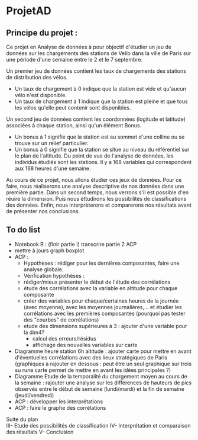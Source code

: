 # ProjetAD

## Principe du projet : 
Ce projet en Analyse de données à pour objectif d'étudier un jeu de données sur les chargements des stations de Velib dans la ville de Paris sur une période d'une semaine entre le 2 et le 7 septembre.

Un premier jeu de données contient les taux de chargements des stations de distribution des vélos.

* Un taux de chargement à 0 indique que la station est vide et qu'aucun vélo n'est disponible.
* Un taux de chargement à 1 indique que la station est pleine et que tous les vélos qu'elle peut contenir sont disponibles.
  
Un second jeu de données contient les coordonnées (logitude et latitude) associées à chaque station, ainsi qu'un élément Bonus.

* Un bonus à 1 signifie que la station est au sommet d'une colline ou se trouve sur un relief particulier.
* Un bonus à 0 signifie que la station se situe au niveau du référentiel sur le plan de l'altitude.
Du point de vue de l'analyse de données, les individus étudiés sont les stations. Il y a 168 variables qui correspondent aux 168 heures d'une semaine.

Au cours de ce projet, nous allons étudier ces jeux de données. Pour ce faire, nous réaliserons une analyse descriptive de nos données dans une première partie. Dans un second temps, nous verrons s'il est possible d'en réuire la dimension. Puis nous éttudirons les possibilités de classifications des données. Enfin, nous interprèterons et comparerons nos résultats avant de présenter nos conclusions.

## To do list
- Notebook R : (finir partie I) transcrire partie 2 ACP
- mettre à jours graph boxplot
- ACP : 
    * Hypothèses : rédiger pour les dernières composantes, faire une analyse globale.
    * Vérification hypothèses : 
	- rédiger/mieux présenter le début de l'étude des corrélations
	- étude des corrélations avec la variable en altitude pour chaque composante
	- créer des variables pour chaque/certaines heures de la journée (avec moyenne),  avec les moyennes journalières,... et étudier les corrélations avec les premières composantes (pourquoi pas tester des "courbes" de corrélations)
	- etude des dimensions supérieures à 3 : ajouter d'une variable pour la dim4? 
        - calcul des erreurs/résidus
        - affichage des nouvelles variables sur carte 
- Diagramme heure station 6h altitude : ajouter carte pour mettre en avant d'éventuelles corrélations avec des lieux stratégiques de Paris (graphiques à rajouter en dessous : peut être un seul graphique sur trois su rune carte permet de mettre en avant les idées principales ?) 
- Diagramme Etude de la temporalité du chargement moyen au cours de la semaine : rajouter une analyse sur les différences de hauteurs de pics observés entre le début de semaine (lundi/mardi) et la fin de semaine (jeudi/vendredi)
- ACP : développer les interprétations
- ACP : faire le graphe des corrélations

Suite du plan  
III- Etude des possibilités de classification
IV- Interprétation et comparaison des résultats 
V- Conclusion 
